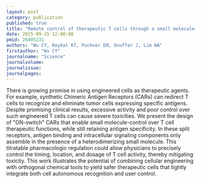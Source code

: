 ```yaml
---
layout: post
category: publication
published: true
title: "Remote control of therapeutic T cells through a small molecule-gated chimeric receptor."
date: 2015-09-25 12:00:00
pmid: 26405231
authors: "Wu CY, Roybal KT, Puchner EM, Onuffer J, Lim WA"
firstauthor: "Wu CY"
journalname: "Science"
journalvolume: 
journalissue: 
journalpages: 
---
```


There is growing promise in using engineered cells as therapeutic agents. For example, synthetic Chimeric Antigen Receptors (CARs) can redirect T cells to recognize and eliminate tumor cells expressing specific antigens. Despite promising clinical results, excessive activity and poor control over such engineered T cells can cause severe toxicities. We present the design of &quot;ON-switch&quot; CARs that enable small molecule-control over T cell therapeutic functions, while still retaining antigen specificity. In these split receptors, antigen binding and intracellular signaling components only assemble in the presence of a heterodimerizing small molecule. This titratable pharmacologic regulation could allow physicians to precisely control the timing, location, and dosage of T cell activity, thereby mitigating toxicity. This work illustrates the potential of combining cellular engineering with orthogonal chemical tools to yield safer therapeutic cells that tightly integrate both cell autonomous recognition and user control.

